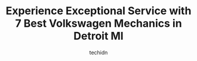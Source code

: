 ---
layout: ampstory
image: https://images.unsplash.com/photo-1515674447568-09bbb507b96c?ixlib=rb-4.0.3&ixid=MnwxMjA3fDB8MHxwaG90by1wYWdlfHx8fGVufDB8fHx8&auto=format&fit=crop&w=640&h=853&q=80
author: techidn
featured: false
description: When it comes to finding reliable automotive experts in Detroit MI, USA, look no further than the 7 best Volkswagen Mechanic in the area. With their exceptional skills and dedication to prov
title: Experience Exceptional Service with 7 Best Volkswagen Mechanics in Detroit MI
cover:
   title: Experience Exceptional Service with 7 Best Volkswagen Mechanics in Detroit MI
   subtitle: Rickpate
   background: https://images.unsplash.com/photo-1515674447568-09bbb507b96c?ixlib=rb-4.0.3&ixid=MnwxMjA3fDB8MHxwaG90by1wYWdlfHx8fGVufDB8fHx8&auto=format&fit=crop&w=640&h=853&q=80

pages: 
 - layout: thirds
   top: <h1>#1 Mack Garage</h1>
   bottom: "<p>It was really easy to schedule an appointment and Erik did a wonderful job fixing a leak on my car and flushing my radiator. Drop off and pick up were extremely smooth. W</p>"
   background: https://www.knot35.com/toplist/wp-content/uploads/2023/06/best-volkswagen-mechanic-1-in-detroit-mi-1685837900.jpeg
   backgroundblur: true
 - layout: thirds
   top: <h1>#2 All Seasons Auto Service</h1>
   bottom: "<p>19545 Van Dyke Ave, Detroit, MI 48234, United States</p>"
   background: https://www.knot35.com/toplist/wp-content/uploads/2023/06/best-volkswagen-mechanic-2-in-detroit-mi-1685837901.jpeg
   cta:
      link: https://www.knot35.com/toplist/experience-exceptional-service-with-7-best-volkswagen-mechanics-in-detroit-mi/
      text: Experience Exceptional Service with 7 Best Volkswagen Mechanics in Detroit MI
 - layout: thirds
   top: <h1>#3 VAST Performance</h1>
   bottom: "<p>2430 Grayson St, Ferndale, MI 48220, United States</p>"
   background: https://www.knot35.com/toplist/wp-content/uploads/2023/06/best-volkswagen-mechanic-3-in-detroit-mi-1685837901.jpeg
   cta:
      link: https://www.knot35.com/toplist/experience-exceptional-service-with-7-best-volkswagen-mechanics-in-detroit-mi/
      text: Experience Exceptional Service with 7 Best Volkswagen Mechanics in Detroit MI
 - layout: thirds
   top: <h1>#4 Detroit Auto Center</h1>
   bottom: "<p>6000 Michigan Ave, Detroit, MI 48210, United States</p>"
   background: https://images.unsplash.com/photo-1547366785-564103df7e13?ixlib=rb-4.0.3&ixid=MnwxMjA3fDB8MHxwaG90by1wYWdlfHx8fGVufDB8fHx8&auto=format&fit=crop&w=640&h=853&q=80
   cta:
      link: https://www.knot35.com/toplist/experience-exceptional-service-with-7-best-volkswagen-mechanics-in-detroit-mi/
      text: Experience Exceptional Service with 7 Best Volkswagen Mechanics in Detroit MI
 - layout: thirds
   top: <h1>#5 J & L Foreign Auto Center</h1>
   bottom: "<p>3138 Cass Ave, Detroit, MI 48201, United States</p>"
   background: https://images.unsplash.com/photo-1524169358666-79f22534bc6e?ixlib=rb-4.0.3&ixid=MnwxMjA3fDB8MHxwaG90by1wYWdlfHx8fGVufDB8fHx8&auto=format&fit=crop&w=640&h=853&q=80
   cta:
      link: https://www.knot35.com/toplist/experience-exceptional-service-with-7-best-volkswagen-mechanics-in-detroit-mi/
      text: Experience Exceptional Service with 7 Best Volkswagen Mechanics in Detroit MI
 - layout: thirds
   top: <h1>#6 Grand River Auto Service</h1>
   bottom: "<p>7501 Grand River Ave, Detroit, MI 48204, United States</p>"
   background: https://images.unsplash.com/photo-1515405295579-ba7b45403062?ixlib=rb-4.0.3&ixid=MnwxMjA3fDB8MHxwaG90by1wYWdlfHx8fGVufDB8fHx8&auto=format&fit=crop&w=640&h=853&q=80
   cta:
      link: https://www.knot35.com/toplist/experience-exceptional-service-with-7-best-volkswagen-mechanics-in-detroit-mi/
      text: Experience Exceptional Service with 7 Best Volkswagen Mechanics in Detroit MI
 - layout: thirds
   top: <h1>#7 Body Werks Inc</h1>
   bottom: "<p>18700 Fitzpatrick St, Detroit, MI 48228, United States</p>"
   background: https://images.unsplash.com/photo-1533735380053-eb8d0759b24a?ixlib=rb-4.0.3&ixid=MnwxMjA3fDB8MHxwaG90by1wYWdlfHx8fGVufDB8fHx8&auto=format&fit=crop&w=640&h=853&q=80
   cta:
      link: https://www.knot35.com/toplist/experience-exceptional-service-with-7-best-volkswagen-mechanics-in-detroit-mi/
      text: Experience Exceptional Service with 7 Best Volkswagen Mechanics in Detroit MI
 - layout: thirds
   middle: Continue reading...
   background: https://plus.unsplash.com/premium_photo-1664640458616-3c74f8cb4589?ixlib=rb-4.0.3&ixid=MnwxMjA3fDB8MHxwaG90by1wYWdlfHx8fGVufDB8fHx8&auto=format&fit=crop&w=640&h=853&q=80
   cta:
      link: https://www.knot35.com/toplist/experience-exceptional-service-with-7-best-volkswagen-mechanics-in-detroit-mi/
      text: Experience Exceptional Service with 7 Best Volkswagen Mechanics in Detroit MI
      
---